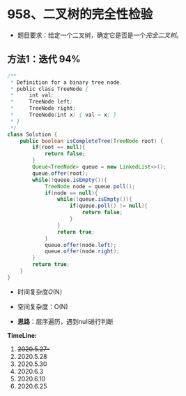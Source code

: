 # 958、二叉树的完全性检验

- 题目要求：给定一个二叉树，确定它是否是一个*完全二叉树*。


## 方法1：迭代 94%

```java
/**
 * Definition for a binary tree node.
 * public class TreeNode {
 *     int val;
 *     TreeNode left;
 *     TreeNode right;
 *     TreeNode(int x) { val = x; }
 * }
 */
class Solution {
    public boolean isCompleteTree(TreeNode root) {
        if(root == null){
            return false;
        }
        Queue<TreeNode> queue = new LinkedList<>();
        queue.offer(root);
        while(!queue.isEmpty()){
            TreeNode node = queue.poll();
            if(node == null){
                while(!queue.isEmpty()){
                    if(queue.poll() != null){
                        return false;
                    }
                }
                return true;
            }
            queue.offer(node.left);
            queue.offer(node.right);
        }
        return true;
    }
}
```

- 时间复杂度*O*(N）

- 空间复杂度：O(N)


- **思路**：层序遍历，遇到null进行判断



**TimeLine:**

1. ~~2020.5.27-~~
2. 2020.5.28
3. 2020.5.30
4. 2020.6.3
5. 2020.6.10
6. 2020.6.25